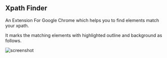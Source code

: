 Xpath Finder
--


An Extension For Google Chrome which helps you to find elements match your xpath. 


It marks the matching elements with highlighted outline and background as follows.




![screenshot](https://photos-5.dropbox.com/t/0/AACf2SCMDum39mnrhaXzLxe3uR6xu-GtEaLX_ClXOiwRBQ/12/119020805/png/1024x768/3/1372989600/0/2/screenshot.png/74FweeEmjtsTwB8PGmNnvRvAjXab1_zEw4vHnbKuCsQ)